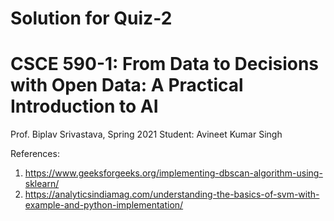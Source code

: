 # Solution for Quiz-2
# CSCE 590-1: From Data to Decisions with Open Data: A Practical Introduction to AI

Prof. Biplav Srivastava, Spring 2021
Student: Avineet Kumar Singh

References: 
1) https://www.geeksforgeeks.org/implementing-dbscan-algorithm-using-sklearn/
2) https://analyticsindiamag.com/understanding-the-basics-of-svm-with-example-and-python-implementation/
